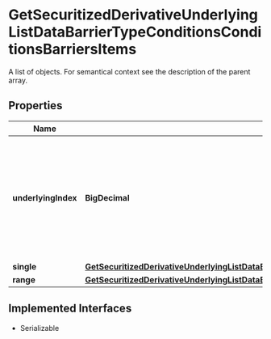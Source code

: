 

# GetSecuritizedDerivativeUnderlyingListDataBarrierTypeConditionsConditionsBarriersItems

A list of objects. For semantical context see the description of the parent array.

## Properties

Name | Type | Description | Notes
------------ | ------------- | ------------- | -------------
**underlyingIndex** | **BigDecimal** | Index used to identify the underlying associated with that barrier level, in the array &#x60;underlyings&#x60;, with the first element having index 0. |  [optional]
**single** | [**GetSecuritizedDerivativeUnderlyingListDataBarrierTypeConditionsConditionsBarriersItemsSingle**](GetSecuritizedDerivativeUnderlyingListDataBarrierTypeConditionsConditionsBarriersItemsSingle.md) |  |  [optional]
**range** | [**GetSecuritizedDerivativeUnderlyingListDataBarrierTypeConditionsConditionsBarriersItemsRange**](GetSecuritizedDerivativeUnderlyingListDataBarrierTypeConditionsConditionsBarriersItemsRange.md) |  |  [optional]


## Implemented Interfaces

* Serializable


